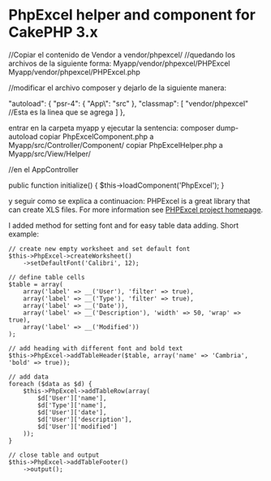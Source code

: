 # PhpExcel helper and component for CakePHP 3.x

//Copiar el contenido de Vendor a vendor/phpexcel/
//quedando los archivos de la siguiente forma:
Myapp/vendor/phpexcel/PHPExcel
Myapp/vendor/phpexcel/PHPExcel.php

//modificar el archivo composer y dejarlo de la siguiente manera:

"autoload": {
		"psr-4": {
			"App\\": "src"
		},
		"classmap": [
        "vendor/phpexcel" //Esta es la linea que se agrega
    	]
	},

entrar en la carpeta myapp
y ejecutar la sentencia: composer dump-autoload
copiar PhpExcelComponent.php a Myapp/src/Controller/Component/
copiar  PhpExcelHelper.php a Myapp/src/View/Helper/

//en el AppController

public function initialize() {
		$this->loadComponent('PhpExcel');
	}
	
y seguir como se explica a continuacion:
PHPExcel is a great library that can create XLS files. For more information see [PHPExcel project homepage](http://phpexcel.codeplex.com/).

I added method for setting font and for easy table data adding. Short example:

    // create new empty worksheet and set default font
    $this->PhpExcel->createWorksheet()
        ->setDefaultFont('Calibri', 12);

    // define table cells
    $table = array(
        array('label' => __('User'), 'filter' => true),
        array('label' => __('Type'), 'filter' => true),
        array('label' => __('Date')),
        array('label' => __('Description'), 'width' => 50, 'wrap' => true),
        array('label' => __('Modified'))
    );

    // add heading with different font and bold text
    $this->PhpExcel->addTableHeader($table, array('name' => 'Cambria', 'bold' => true));

    // add data
    foreach ($data as $d) {
        $this->PhpExcel->addTableRow(array(
            $d['User']['name'],
            $d['Type']['name'],
            $d['User']['date'],
            $d['User']['description'],
            $d['User']['modified']
        ));
    }

    // close table and output
    $this->PhpExcel->addTableFooter()
        ->output();
